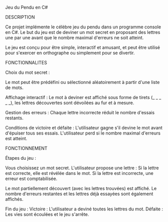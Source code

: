 Jeu du Pendu en C#

DESCRIPTION

Ce projet implémente le célèbre jeu du pendu dans un programme console en C#. Le but du jeu est de deviner un mot secret en proposant des lettres une par une avant que le nombre maximal d'erreurs ne soit atteint.

Le jeu est conçu pour être simple, interactif et amusant, et peut être utilisé pour s'exercer en orthographe ou simplement pour se divertir.

FONCTIONNALITES

Choix du mot secret :

Le mot peut être prédéfini ou sélectionné aléatoirement à partir d'une liste de mots.

Affichage interactif :
    Le mot à deviner est affiché sous forme de tirets (_ _ _ _ _), les lettres découvertes sont dévoilées au fur et à mesure.

Gestion des erreurs :
    Chaque lettre incorrecte réduit le nombre d'essais restants.

Conditions de victoire et défaite :
    L'utilisateur gagne s'il devine le mot avant d'épuiser tous ses essais.
    L'utilisateur perd si le nombre maximal d'erreurs est atteint.

FONCTIONNEMENT

Étapes du jeu :

    
 Vous choisissez un mot secret.
 L'utilisateur propose une lettre : 
        Si la lettre est correcte, elle est révélée dans le mot.
        Si la lettre est incorrecte, une erreur est comptabilisée.
        
Le mot partiellement découvert (avec les lettres trouvées) est affiché.
Le nombre d'erreurs restantes et les lettres déjà essayées sont également affichés.

Fin du jeu :
        Victoire : L'utilisateur a deviné toutes les lettres du mot.
        Défaite : Les vies sont écoulées et le jeu s'arrête.
